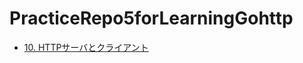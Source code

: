 # PracticeRepo5forLearningGohttp

- [10. HTTPサーバとクライアント](https://docs.google.com/presentation/d/1BEay5y7U80Ha1tetZvTPZDZZ9QW0-Iv459hyyRv07ME/edit#slide=id.g4fa6665ad1_0_78)